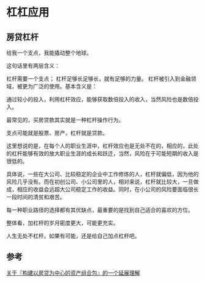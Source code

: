 # 杠杠应用

## 房贷杠杆

给我一个支点，我能撬动整个地球。

这句话里有两层含义：

杠杆需要一个支点；
杠杆足够长足够长，就有足够的力量。
杠杆被引入到金融领域，被更为广泛的使用。基本含义是：

通过较小的投入，利用杠杆效应，能够获取数倍投入的收入，当然风险也是数倍投入。

最常见的，买房贷款其实就是一种杠杆操作行为。

支点可能就是股票、房产，杠杆就是贷款。

这里想说的是，在每个人的职业生涯中，杠杆效应也是无处不在的，相应的，此处的杠杆能够有效的放大职业生涯的成长和跃迁，当然，风险在于可能短期的收入是很低的。

具体说，一些在大公司、比较稳定的企业中工作修炼的人，杠杆就偏低，因为他的风险几乎没有。而在初创公司、小公司里的人，相对来说，杠杆就比较大，一旦做成，相应的收益会远超大公司稳定工作的收益。同时，在小公司的风险要面临很长一段时间的清贫和艰苦。

每一种职业路径的选择都有其优缺点，最重要的是找到自己适合的喜欢的方位。

整体看，加杠杆的岁月密度更大，可能更充实。

人生无处不杠杆。如果有可能，还是给自己加点杠杆吧。

## 参考
[关于『构建以房贷为中心的资产组合包』的一个延展理解][1]


[1]:http://shuiku.net/forum.php?mod=viewthread&tid=52756&page=1
